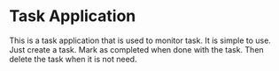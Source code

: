 # Task Application

This is a task application that is used to monitor task. It is simple to use. Just create a task. Mark as completed when done with the task. Then delete the task when it is not need.

